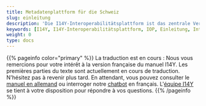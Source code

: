 ```yaml
---
title: Metadatenplattform für die Schweiz
slug: einleitung
description: 'Die I14Y-Interoperabilitätsplattform ist das zentrale Verzeichnis der Daten, elektronischen Schnittstellen und Behördenleistungen in der Schweiz. Die Plattform stellt zudem Werkzeuge zur Verfügung, damit Daten mehrfach genutzt werden können. Dies entlastet Unternehmen, Bürgerinnen und Bürger sowie die Behörden.'
keywords: [I14Y, I14Y-Interoperabilitätsplattform, IOP, Einleitung, Interoperabilität, Mehrfachnutzung, Schweiz, Datensammlung, elektronische Schnittstelle, Datensammlungen, elektronische Schnittstelle, API, Once-Only-Prinzip, Sekundärnutzung von Daten, Harmonisierung, Standardisierung]
weight: 0
type: docs
---
```


{{% pageinfo color="primary" %}}
La traduction est en cours : Nous vous remercions pour votre intérêt à la version française du manuel I14Y. Les premières parties du texte sont actuellement en cours de traduction. N'hésitez pas à revenir plus tard. En attendant, vous pouvez consulter le [manuel en allemand](https://handbook.i14y.admin.ch) ou interroger notre [chatbot](https://www.i14y.admin.ch/de/labs/chatbot) en français. L'[équipe I14Y](mailto:i14y@bfs.admin.ch) se tient à votre disposition pour répondre à vos questions. 
{{% /pageinfo %}}

